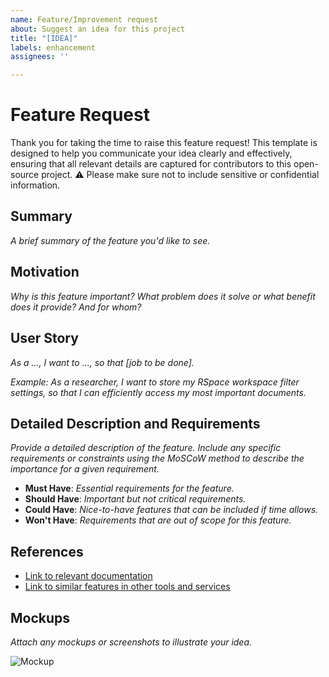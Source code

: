 ```yaml
---
name: Feature/Improvement request
about: Suggest an idea for this project
title: "[IDEA]"
labels: enhancement
assignees: ''

---
```


# Feature Request

Thank you for taking the time to raise this feature request! This template is designed to help you communicate your idea clearly and effectively, ensuring that all relevant details are captured for contributors to this open-source project.
⚠️ Please make sure not to include sensitive or confidential information.

## Summary
_A brief summary of the feature you'd like to see._

## Motivation
_Why is this feature important? What problem does it solve or what benefit does it provide? And for whom?_

## User Story
_As a ..., I want to ...,  so that [job to be done]._  

_Example: As a researcher, I want to store my RSpace workspace filter settings, so that I can efficiently access my most important documents._

## Detailed Description and Requirements
_Provide a detailed description of the feature. Include any specific requirements or constraints using the MoSCoW method to describe the importance for a given requirement._

- **Must Have**: _Essential requirements for the feature._
- **Should Have**: _Important but not critical requirements._
- **Could Have**: _Nice-to-have features that can be included if time allows._
- **Won't Have**: _Requirements that are out of scope for this feature._

## References
- [Link to relevant documentation](#)
- [Link to similar features in other tools and services](#)

## Mockups
_Attach any mockups or screenshots to illustrate your idea._

![Mockup](link-to-your-mockup-image)
